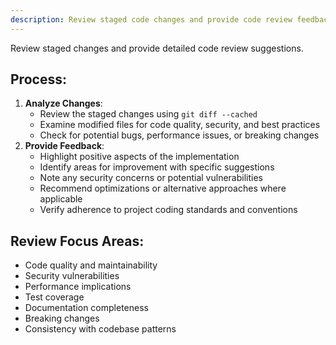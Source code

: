 ```yaml
---
description: Review staged code changes and provide code review feedback
---
```

Review staged changes and provide detailed code review suggestions.

## Process:

1. **Analyze Changes**: 
   - Review the staged changes using `git diff --cached`
   - Examine modified files for code quality, security, and best practices
   - Check for potential bugs, performance issues, or breaking changes
2. **Provide Feedback**:
   - Highlight positive aspects of the implementation
   - Identify areas for improvement with specific suggestions
   - Note any security concerns or potential vulnerabilities
   - Recommend optimizations or alternative approaches where applicable
   - Verify adherence to project coding standards and conventions

## Review Focus Areas:
- Code quality and maintainability
- Security vulnerabilities
- Performance implications
- Test coverage
- Documentation completeness
- Breaking changes
- Consistency with codebase patterns
